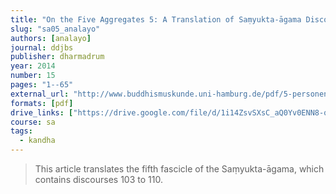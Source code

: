 ```yaml
---
title: "On the Five Aggregates 5: A Translation of Saṃyukta-āgama Discourses 103 to 110"
slug: "sa05_analayo"
authors: [analayo]
journal: ddjbs
publisher: dharmadrum
year: 2014
number: 15
pages: "1--65"
external_url: "http://www.buddhismuskunde.uni-hamburg.de/pdf/5-personen/analayo/translations/sa05.pdf"
formats: [pdf]
drive_links: ["https://drive.google.com/file/d/1i14ZsvSXsC_aQ0Yv0ENN8-qOh9OVW3Qa/view?usp=drivesdk"]
course: sa
tags:
  - kandha
---
```


> This article translates the fifth fascicle of the Saṃyukta-āgama, which contains discourses 103 to 110.
